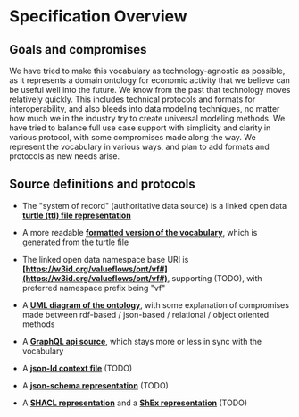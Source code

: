 # Specification Overview

## Goals and compromises

We have tried to make this vocabulary as technology-agnostic as possible, as it represents a domain ontology for economic activity that we believe can be useful well into the future.  We know from the past that technology moves relatively quickly.  This includes technical protocols and formats for interoperability, and also bleeds into data modeling techniques, no matter how much we in the industry try to create universal modeling methods.  We have tried to balance full use case support with simplicity and clarity in various protocol, with some compromises made along the way.  We represent the vocabulary in various ways, and plan to add formats and protocols as new needs arise.

## Source definitions and protocols

* The "system of record" (authoritative data source) is a linked open data **[turtle (ttl) file representation](../../assets/all_vf.TTL)**

* A more readable **[formatted version of the vocabulary](/specification/all_vf.html)**, which is generated from the turtle file

* The linked open data namespace base URI is **[https://w3id.org/valueflows/ont/vf#](https://w3id.org/valueflows/ont/vf#)**, supporting (TODO), with preferred namespace prefix being "vf"

* A **[UML diagram of the ontology](/specification/uml.md)**, with some explanation of compromises made between rdf-based / json-based / relational / object oriented methods

* A **[GraphQL api source](https://lab.allmende.io/valueflows/vf-schemas/vf-graphql/-/tree/sprout/lib/schemas)**, which stays more or less in sync with the vocabulary

* A **[json-ld context file]()** (TODO)

* A **[json-schema representation]()** (TODO)

* A **[SHACL representation]()** and a **[ShEx representation]()**  (TODO)
